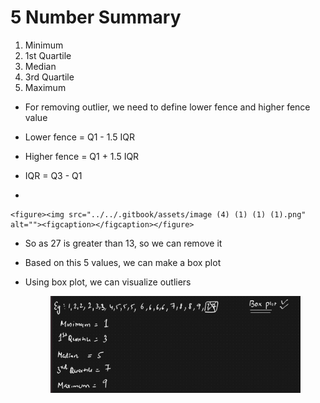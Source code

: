 # 5 Number Summary

1. Minimum
2. 1st Quartile
3. Median
4. 3rd Quartile
5. Maximum

* For removing outlier, we need to define lower fence and higher fence value
* Lower fence = Q1 - 1.5 IQR
* Higher fence = Q1 + 1.5 IQR
* IQR = Q3 - Q1



*

    <figure><img src="../../.gitbook/assets/image (4) (1) (1) (1).png" alt=""><figcaption></figcaption></figure>
* So as 27 is greater than 13, so we can remove it
* Based on this 5 values, we can make a box plot
*   Using box plot, we can visualize outliers

    <figure><img src="../../.gitbook/assets/image (5) (1) (1) (1).png" alt=""><figcaption></figcaption></figure>

